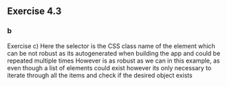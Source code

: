 ## Exercise 4.3

### b

Exercise c)
Here the selector is the CSS class name of the element
which can be not robust as its autogenerated when building the app
and could be repeated multiple times
However is as robust as we can in this example, as even though a list of elements could exist however its only necessary to iterate through all the items and check if the desired object exists

